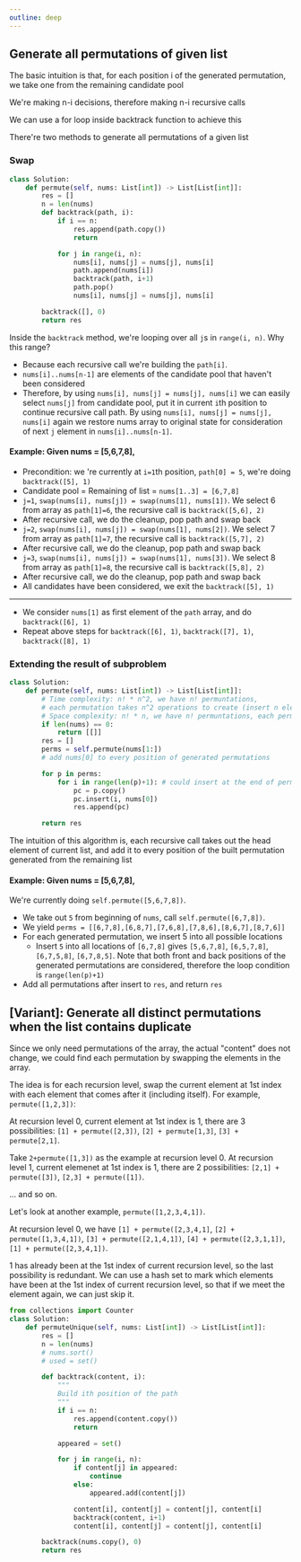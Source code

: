 ```yaml
---
outline: deep
---
```

## Generate all permutations of given list
The basic intuition is that, for each position i of the generated permutation, we take one from the remaining candidate pool

We're making n-i decisions, therefore making n-i recursive calls

We can use a for loop inside backtrack function to achieve this

There're two methods to generate all permutations of a given list
### Swap

```python
class Solution:
    def permute(self, nums: List[int]) -> List[List[int]]:
        res = []
        n = len(nums)
        def backtrack(path, i):
            if i == n:
                res.append(path.copy())
                return

            for j in range(i, n):
                nums[i], nums[j] = nums[j], nums[i]
                path.append(nums[i])
                backtrack(path, i+1)
                path.pop()
                nums[i], nums[j] = nums[j], nums[i]

        backtrack([], 0)
        return res
```
Inside the `backtrack` method, we're looping over all `j`s in `range(i, n)`. Why this range?
- Because each recursive call we're building the `path[i]`.
- `nums[i]..nums[n-1]` are elements of the candidate pool that haven't been considered
- Therefore, by using `nums[i], nums[j] = nums[j], nums[i]` we can easily select `nums[j]` from candidate pool, put it in current `i`th position to continue recursive call path. By using `nums[i], nums[j] = nums[j], nums[i]` again we restore nums array to original state for consideration of next `j` element in `nums[i]..nums[n-1]`.

#### Example: Given nums = [5,6,7,8],
- Precondition: we 're currently at `i=1`th position, `path[0] = 5`, we're doing `backtrack([5], 1)`
- Candidate pool = Remaining of list = `nums[1..3] = [6,7,8]`
- `j=1`, `swap(nums[i], nums[j]) = swap(nums[1], nums[1])`. We select 6 from array as `path[1]=6`, the recursive call is `backtrack([5,6], 2)`
- After recursive call, we do the cleanup, pop path and swap back
- `j=2`, `swap(nums[i], nums[j]) = swap(nums[1], nums[2])`. We select 7 from array as `path[1]=7`, the recursive call is `backtrack([5,7], 2)`
- After recursive call, we do the cleanup, pop path and swap back
- `j=3`, `swap(nums[i], nums[j]) = swap(nums[1], nums[3])`. We select 8 from array as `path[1]=8`, the recursive call is `backtrack([5,8], 2)`
- After recursive call, we do the cleanup, pop path and swap back
- All candidates have been considered, we exit the `backtrack([5], 1)`
---
- We consider `nums[1]` as first element of the `path` array, and do `backtrack([6], 1)`
- Repeat above steps for `backtrack([6], 1)`, `backtrack([7], 1)`, `backtrack([8], 1)`

### Extending the result of subproblem
```python
class Solution:
    def permute(self, nums: List[int]) -> List[List[int]]:
        # Time complexity: n! * n^2, we have n! permuntations,
        # each permutation takes n^2 operations to create (insert n elements to n positions)
        # Space complexity: n! * n, we have n! permuntations, each permutation has length n
        if len(nums) == 0:
            return [[]]
        res = []
        perms = self.permute(nums[1:])
        # add nums[0] to every position of generated permutations

        for p in perms:
            for i in range(len(p)+1): # could insert at the end of permutation
                pc = p.copy()
                pc.insert(i, nums[0])
                res.append(pc)

        return res
```
The intuition of this algorithm is, each recursive call takes out the head element of current list, and add it to every position of the built permutation generated from the remaining list

#### Example: Given nums = [5,6,7,8],
We're currently doing `self.permute([5,6,7,8])`.
- We take out `5` from beginning of `nums`, call `self.permute([6,7,8])`.
- We yield `perms = [[6,7,8],[6,8,7],[7,6,8],[7,8,6],[8,6,7],[8,7,6]]`
- For each generated permutation, we insert 5 into all possible locations
    - Insert `5` into all locations of `[6,7,8]` gives `[5,6,7,8]`, `[6,5,7,8]`, `[6,7,5,8]`, `[6,7,8,5]`. Note that both front and back positions of the generated permutations are considered, therefore the loop condition is `range(len(p)+1)`
- Add all permutations after insert to `res`, and return `res`


## [Variant]: Generate all distinct permutations when the list contains duplicate
Since we only need permutations of the array, the actual "content" does not change, we could find each permutation by swapping the elements in the array.

The idea is for each recursion level, swap the current element at 1st index with each element that comes after it (including itself). For example, `permute([1,2,3])`:

At recursion level 0, current element at 1st index is 1, there are 3 possibilities: `[1] + permute([2,3])`, `[2] + permute[1,3]`, `[3] + permute[2,1]`.

Take `2+permute([1,3])` as the example at recursion level 0. At recursion level 1, current elemenet at 1st index is 1, there are 2 possibilities: `[2,1] + permute([3])`, `[2,3] + permute([1])`.

... and so on.

Let's look at another example, `permute([1,2,3,4,1])`.

At recursion level 0, we have `[1] + permute([2,3,4,1]`, `[2] + permute([1,3,4,1])`, `[3] + permute([2,1,4,1])`, `[4] + permute([2,3,1,1])`, `[1] + permute([2,3,4,1])`.

1 has already been at the 1st index of current recursion level, so the last possibility is redundant. We can use a hash set to mark which elements have been at the 1st index of current recursion level, so that if we meet the element again, we can just skip it.
```python
from collections import Counter
class Solution:
    def permuteUnique(self, nums: List[int]) -> List[List[int]]:
        res = []
        n = len(nums)
        # nums.sort()
        # used = set()

        def backtrack(content, i):
            """
            Build ith position of the path
            """
            if i == n:
                res.append(content.copy())
                return

            appeared = set()

            for j in range(i, n):
                if content[j] in appeared:
                    continue
                else:
                    appeared.add(content[j])

                content[i], content[j] = content[j], content[i]
                backtrack(content, i+1)
                content[i], content[j] = content[j], content[i]

        backtrack(nums.copy(), 0)
        return res
```
